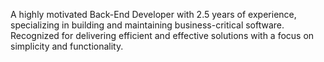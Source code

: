 A highly motivated Back-End Developer with 2.5 years of experience, specializing in building and maintaining business-critical software.
Recognized for delivering efficient and effective solutions with a focus on simplicity and functionality.
